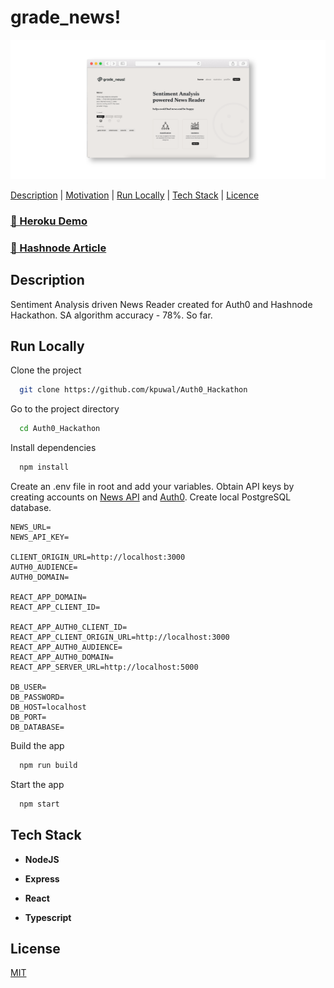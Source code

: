 # grade_news!

<img alt="screenshot" src="client/public/grade_news.png">

[Description](#description) | [Motivation](#motivation) | [Run Locally](#runlocally) | [Tech Stack](#techstack) | [Licence](#licence)

### [🔗 Heroku Demo](https://grade-news.herokuapp.com)

### [🔗 Hashnode Article](https://kpuwal.hashnode.dev/introducing-gradenews-sentiment-analysis-powered-news-reader)

## <a name="runlocally">**Description**</a>

Sentiment Analysis driven News Reader created for Auth0 and Hashnode Hackathon. SA algorithm accuracy - 78%. So far.

## <a name="runlocally">**Run Locally**</a>

Clone the project

```bash
  git clone https://github.com/kpuwal/Auth0_Hackathon
```

Go to the project directory

```bash
  cd Auth0_Hackathon
```

Install dependencies

```bash
  npm install
```

Create an .env file in root and add your variables. Obtain API keys by creating accounts on [News API](https://newsapi.org) and [Auth0](https://auth0.com). Create local PostgreSQL database.

```
NEWS_URL=
NEWS_API_KEY=

CLIENT_ORIGIN_URL=http://localhost:3000
AUTH0_AUDIENCE=
AUTH0_DOMAIN=

REACT_APP_DOMAIN=
REACT_APP_CLIENT_ID=

REACT_APP_AUTH0_CLIENT_ID=
REACT_APP_CLIENT_ORIGIN_URL=http://localhost:3000
REACT_APP_AUTH0_AUDIENCE=
REACT_APP_AUTH0_DOMAIN=
REACT_APP_SERVER_URL=http://localhost:5000

DB_USER=
DB_PASSWORD=
DB_HOST=localhost
DB_PORT=
DB_DATABASE=
```

Build the app

```bash
  npm run build
```

Start the app

```bash
  npm start
```

## <a name="techstack">**Tech Stack**</a>
- **NodeJS**

- **Express**

- **React**

- **Typescript**

## <a name="licence">**License**</a>

[MIT](LICENSE)